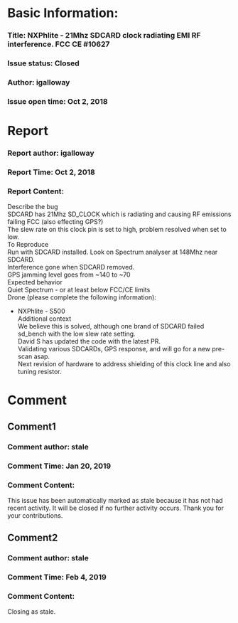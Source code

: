# Basic Information:
### Title:  NXPhlite - 21Mhz SDCARD clock radiating EMI RF interference. FCC CE  #10627 
### Issue status: Closed
### Author: igalloway
### Issue open time: Oct 2, 2018
# Report
### Report author: igalloway
### Report Time: Oct 2, 2018
### Report Content:   
Describe the bug    
SDCARD has 21Mhz SD_CLOCK which is radiating and causing RF emissions failing FCC (also effecting GPS?)    
The slew rate on this clock pin is set to high, problem resolved when set to low.  
To Reproduce    
Run with SDCARD installed. Look on Spectrum analyser at 148Mhz near SDCARD.    
Interference gone when SDCARD removed.    
GPS jamming level goes from ~140 to ~70  
Expected behavior    
Quiet Spectrum - or at least below FCC/CE limits  
Drone (please complete the following information):  
- NXPhlite - S500  
Additional context    
We believe this is solved, although one brand of SDCARD failed sd_bench with the low slew rate setting.    
David S has updated the code with the latest PR.    
Validating various SDCARDs, GPS response, and will go for a new pre-scan asap.    
Next revision of hardware to address shielding of this clock line and also tuning resistor.  

# Comment
## Comment1
### Comment author: stale
### Comment Time: Jan 20, 2019
### Comment Content:   
This issue has been automatically marked as stale because it has not had recent activity. It will be closed if no further activity occurs. Thank you for your contributions.  

## Comment2
### Comment author: stale
### Comment Time: Feb 4, 2019
### Comment Content:   
Closing as stale.  
